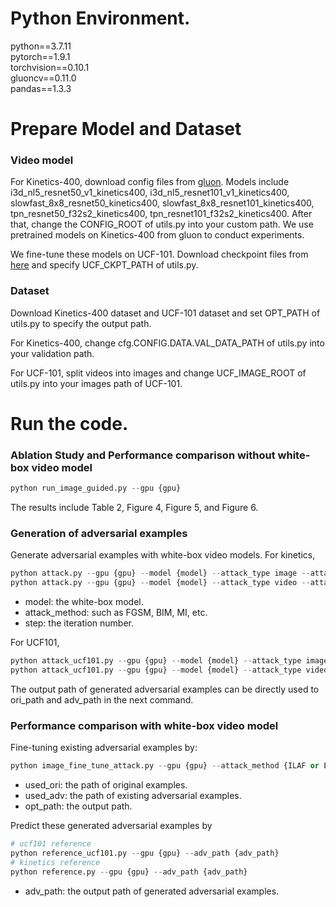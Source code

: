 # Python Environment.
python==3.7.11  
pytorch==1.9.1  
torchvision==0.10.1  
gluoncv==0.11.0  
pandas==1.3.3

# Prepare Model and Dataset
### Video model
For Kinetics-400, download config files from [gluon](https://cv.gluon.ai/model_zoo/action_recognition.html).  Models include i3d_nl5_resnet50_v1_kinetics400, i3d_nl5_resnet101_v1_kinetics400, slowfast_8x8_resnet50_kinetics400, slowfast_8x8_resnet101_kinetics400, tpn_resnet50_f32s2_kinetics400, tpn_resnet101_f32s2_kinetics400.
After that, change the CONFIG_ROOT of utils.py into your custom path. We use pretrained models on Kinetics-400 from gluon to conduct experiments.

We fine-tune these models on UCF-101. Download checkpoint files from [here](https://drive.google.com/drive/folders/10KOlWdi5bsV9001uL4Bn1T48m9hkgsZ2) and specify UCF_CKPT_PATH of utils.py.

### Dataset
Download Kinetics-400 dataset and UCF-101 dataset and set OPT_PATH of utils.py to specify the output path.

For Kinetics-400, change cfg.CONFIG.DATA.VAL_DATA_PATH of utils.py into your validation path.

For UCF-101, split videos into images and change UCF_IMAGE_ROOT of utils.py into your images path of UCF-101.

# Run the code.
### Ablation Study and Performance comparison without white-box video model
```python
python run_image_guided.py --gpu {gpu}
```
The results include Table 2, Figure 4, Figure 5, and Figure 6.

### Generation of adversarial examples
Generate adversarial examples with white-box video models.
For kinetics,
```python
python attack.py --gpu {gpu} --model {model} --attack_type image --attack_method {image_method} --step {step} --batch_size {batch_size} 
python attack.py --gpu {gpu} --model {model} --attack_type video --attack_method TemporalTranslation --step {step} --batch_size 1
```
* model: the white-box model.
* attack_method: such as FGSM, BIM, MI, etc.
* step: the iteration number.

For UCF101,
```python
python attack_ucf101.py --gpu {gpu} --model {model} --attack_type image --attack_method {image_method} --step {step} --batch_size {batch_size} 
python attack_ucf101.py --gpu {gpu} --model {model} --attack_type video --attack_method TemporalTranslation --step {step} --batch_size 1
```
The output path of generated adversarial examples can be directly used to ori_path and adv_path in the next command.

### Performance comparison with white-box video model
Fine-tuning existing adversarial examples by: 
```python
python image_fine_tune_attack.py --gpu {gpu} --attack_method {ILAF or ENS_FT_I2V} --used_ori {ori_path} --used_adv {adv_path} --opt_path {opt_path}
```
* used_ori: the path of original examples.
* used_adv: the path of existing adversarial examples.
* opt_path: the output path.

Predict these generated adversarial examples by 
```python
# ucf101 reference
python reference_ucf101.py --gpu {gpu} --adv_path {adv_path}
# kinetics reference
python reference.py --gpu {gpu} --adv_path {adv_path}
```
* adv_path: the output path of generated adversarial examples.